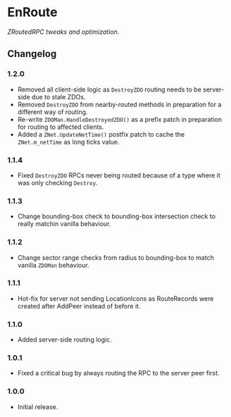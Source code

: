 # EnRoute

*ZRoutedRPC tweaks and optimization.*

## Changelog

### 1.2.0

  * Removed all client-side logic as `DestroyZDO` routing needs to be server-side due to stale ZDOs.
  * Removed `DestroyZDO` from nearby-routed methods in preparation for a different way of routing.
  * Re-write `ZDOMan.HandleDestroyedZDO()` as a prefix patch in preparation for routing to affected clients.
  * Added a `ZNet.UpdateNetTime()` postfix patch to cache the `ZNet.m_netTime` as long ticks value.

### 1.1.4

  * Fixed `DestroyZDO` RPCs never being routed because of a type where it was only checking `Destroy`.

### 1.1.3

  * Change bounding-box check to bounding-box intersection check to really matchin vanilla behaviour.

### 1.1.2

  * Change sector range checks from radius to bounding-box to match vanilla `ZDOMan` behaviour.

### 1.1.1

  * Hot-fix for server not sending LocationIcons as RouteRecords were created after AddPeer instead of before it.

### 1.1.0

  * Added server-side routing logic.

### 1.0.1

  * Fixed a critical bug by always routing the RPC to the server peer first.

### 1.0.0

  * Initial release.